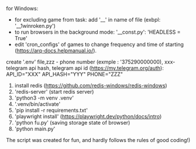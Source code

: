 for Windows:

- for excluding game from task: add '__' in name of file (exbpl: '__1winroken.py')
- to run browsers in the background mode: '__const.py': 'HEADLESS = True'
- edit 'cron_configs' of games to change frequency and time of starting (https://arq-docs.helpmanual.io/).

create '.env' file,zzz - phone number (exmple : '375290000000), xxx- telegram api hash, telegram api
id (https://my.telegram.org/auth):
API_ID="XXX"
API_HASH="YYY"
PHONE="ZZZ"

1. install redis (https://github.com/redis-windows/redis-windows)
2. 'redis-server' (start redis server)
3. 'python3 -m venv .venv'
4. '.venv/bin/activate'
5. 'pip install -r requirements.txt'
6. 'playwright install' (https://playwright.dev/python/docs/intro)
7. 'python fu.py' (saving storage state of browser)
8. 'python main.py'

The script was created for fun, and hardly follows the rules of good coding!)
